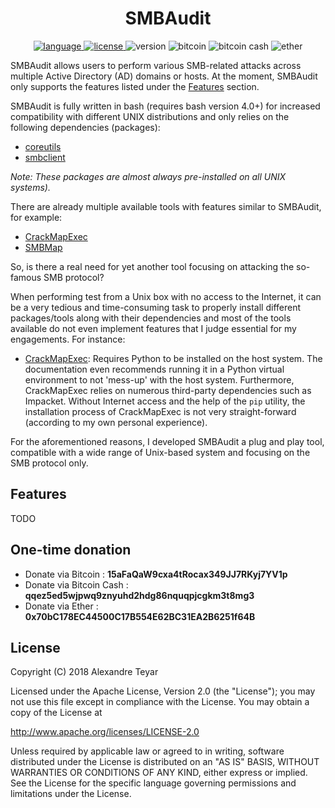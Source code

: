 <p align="center">
    <h1 align="center"> SMBAudit </h1>
    <p align="center">
        <a href="https://www.gnu.org/software/bash/">
            <img alt="language" src="https://img.shields.io/badge/Lang-Bash%204.2+-blue.svg">
        </a>
        <a href="https://opensource.org/licenses/Apache-2.0">
            <img alt="license" src="https://img.shields.io/badge/License-Apache%202.0-red.svg">
        </a>
        <img alt="version" src="https://img.shields.io/badge/Version-0.1-green.svg">
        <img alt="bitcoin" src="https://img.shields.io/badge/Bitcoin-15aFaQaW9cxa4tRocax349JJ7RKyj7YV1p-yellow.svg">
        <img alt="bitcoin cash" src="https://img.shields.io/badge/Bitcoin%20Cash-qqez5ed5wjpwq9znyuhd2hdg86nquqpjcgkm3t8mg3-yellow.svg">
        <img alt="ether" src="https://img.shields.io/badge/Ether-0x70bC178EC44500C17B554E62BC31EA2B6251f64B-yellow.svg">
    </p>
</p>

SMBAudit allows users to perform various SMB-related attacks across multiple Active Directory (AD) domains or hosts. At the moment, SMBAudit only supports the features listed under the [Features](#Features) section.

SMBAudit is fully written in bash (requires bash version 4.0+) for increased compatibility with different UNIX distributions and only relies on the following dependencies (packages):
* [coreutils](http://www.gnu.org/software/coreutils/coreutils.html)
* [smbclient](https://www.samba.org/samba/docs/current/man-html/smbclient.1.html)

*Note: These packages are almost always pre-installed on all UNIX systems).*

There are already multiple available tools with features similar to SMBAudit, for example:
* [CrackMapExec](https://github.com/byt3bl33d3r/CrackMapExec)
* [SMBMap](https://github.com/ShawnDEvans/smbmap)

So, is there a real need for yet another tool focusing on attacking the so-famous SMB protocol? 

When performing test from a Unix box with no access to the Internet, it can be a very tedious and time-consuming task to properly install different packages/tools along with their dependencies and most of the tools available do not even implement features that I judge essential for my engagements. For instance:
* [CrackMapExec](https://github.com/byt3bl33d3r/CrackMapExec): Requires Python to be installed on the host system. The documentation even recommends running it in a Python virtual environment to not 'mess-up' with the host system. Furthermore, CrackMapExec relies on numerous third-party dependencies such as Impacket. Without Internet access and the help of the `pip` utility, the installation process of CrackMapExec is not very straight-forward (according to my own personal experience).

For the aforementioned reasons, I developed SMBAudit a plug and play tool, compatible with a wide range of Unix-based system and focusing on the SMB protocol only.

## Features
TODO

## One-time donation
* Donate via Bitcoin      : **15aFaQaW9cxa4tRocax349JJ7RKyj7YV1p**
* Donate via Bitcoin Cash : **qqez5ed5wjpwq9znyuhd2hdg86nquqpjcgkm3t8mg3**
* Donate via Ether        : **0x70bC178EC44500C17B554E62BC31EA2B6251f64B**

## License
   Copyright (C) 2018 Alexandre Teyar

Licensed under the Apache License, Version 2.0 (the "License");
you may not use this file except in compliance with the License.
You may obtain a copy of the License at

<http://www.apache.org/licenses/LICENSE-2.0>

Unless required by applicable law or agreed to in writing, software
distributed under the License is distributed on an "AS IS" BASIS,
WITHOUT WARRANTIES OR CONDITIONS OF ANY KIND, either express or implied.
See the License for the specific language governing permissions and
   limitations under the License.
